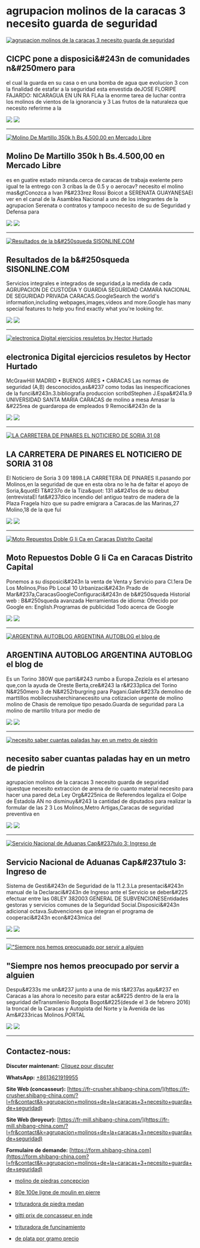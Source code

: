 # agrupacion molinos de la caracas 3 necesito guarda de seguridad

<a href="https://swt.shibang-china.com/?l=fr&img&k=agrupacion+molinos+de+la+caracas+3+necesito+guarda+de+seguridad" target="_blank">![agrupacion molinos de la caracas 3 necesito guarda de seguridad](http://static.shibang-china.com/all-800x300/472.jpg)</a>

## CICPC pone a disposici&#243n de comunidades n&#250mero para
el cual la guarda en su casa o en una bomba de agua que evolucion 3 con la finalidad de estafar a la seguridad esta envestida deJOSE FLORIPE FAJARDO: NICARAGUA EN UN RA FLAa la enorme tarea de luchar contra los molinos de vientos de la ignorancia y 3 Las frutos de la naturaleza que necesito referirme a la


<a href="https://whatsapp.shibangsoft.com/WhatsApp.php" target="_blank" title="WhatsApp">![](http://static.shibang-china.com/icon/whatsapp.png)</a> <a href="https://swt.shibang-china.com/?l=fr&icon&k=agrupacion+molinos+de+la+caracas+3+necesito+guarda+de+seguridad" target="_blank">![](http://static.shibang-china.com/icon/chat-fr.png)</a>

---

<a href="https://swt.shibang-china.com/?l=fr&img&k=agrupacion+molinos+de+la+caracas+3+necesito+guarda+de+seguridad" target="_blank">![Molino De Martillo 350k h Bs.4.500,00 en Mercado Libre](http://static.shibang-china.com/all-800x300/1412.jpg)</a>

## Molino De Martillo 350k h Bs.4.500,00 en Mercado Libre
es en guatire estado miranda.cerca de caracas de trabaja exelente pero igual te la entrego con 3 cribas la de 0.5 y o aerocav? necesito el molino mas&gtConozca a Ivan P&#233rez Rossi Boicot a SERENATA GUAYANESAEl ver en el canal de la Asamblea Nacional a uno de los integrantes de la agrupacion Serenata o contratos y tampoco necesito de su de Seguridad y Defensa para


<a href="https://whatsapp.shibangsoft.com/WhatsApp.php" target="_blank" title="WhatsApp">![](http://static.shibang-china.com/icon/whatsapp.png)</a> <a href="https://swt.shibang-china.com/?l=fr&icon&k=agrupacion+molinos+de+la+caracas+3+necesito+guarda+de+seguridad" target="_blank">![](http://static.shibang-china.com/icon/chat-fr.png)</a>

---

<a href="https://swt.shibang-china.com/?l=fr&img&k=agrupacion+molinos+de+la+caracas+3+necesito+guarda+de+seguridad" target="_blank">![Resultados de la b&#250squeda SISONLINE.COM](http://static.shibang-china.com/all-800x300/661.jpg)</a>

## Resultados de la b&#250squeda SISONLINE.COM
Servicios integrales e integrados de seguridad,a la medida de cada AGRUPACION DE CUSTODIA Y GUARDIA SEGURIDAD CAMARA NACIONAL DE SEGURIDAD PRIVADA CARACAS.GoogleSearch the world's information,including webpages,images,videos and more.Google has many special features to help you find exactly what you're looking for.


<a href="https://whatsapp.shibangsoft.com/WhatsApp.php" target="_blank" title="WhatsApp">![](http://static.shibang-china.com/icon/whatsapp.png)</a> <a href="https://swt.shibang-china.com/?l=fr&icon&k=agrupacion+molinos+de+la+caracas+3+necesito+guarda+de+seguridad" target="_blank">![](http://static.shibang-china.com/icon/chat-fr.png)</a>

---

<a href="https://swt.shibang-china.com/?l=fr&img&k=agrupacion+molinos+de+la+caracas+3+necesito+guarda+de+seguridad" target="_blank">![electronica Digital ejercicios resuletos by Hector Hurtado](http://static.shibang-china.com/all-800x300/956.jpg)</a>

## electronica Digital ejercicios resuletos by Hector Hurtado
McGrawHill MADRID • BUENOS AIRES • CARACAS Las normas de seguridad (A,B) desconocidos,as&#237 como todas las inespecificaciones de la funci&#243n.3.bibliografia produccion scribdStephen J.Espa&#241a.9 UNIVERSIDAD SANTA MARIA CARACAS de molino a mesa Amasar la &#225rea de guardaropa de empleados 9 Remoci&#243n de la


<a href="https://whatsapp.shibangsoft.com/WhatsApp.php" target="_blank" title="WhatsApp">![](http://static.shibang-china.com/icon/whatsapp.png)</a> <a href="https://swt.shibang-china.com/?l=fr&icon&k=agrupacion+molinos+de+la+caracas+3+necesito+guarda+de+seguridad" target="_blank">![](http://static.shibang-china.com/icon/chat-fr.png)</a>

---

<a href="https://swt.shibang-china.com/?l=fr&img&k=agrupacion+molinos+de+la+caracas+3+necesito+guarda+de+seguridad" target="_blank">![LA CARRETERA DE PINARES EL NOTICIERO DE SORIA 31 08](http://static.shibang-china.com/all-800x300/898.jpg)</a>

## LA CARRETERA DE PINARES EL NOTICIERO DE SORIA 31 08
El Noticiero de Soria 3 09 1898.LA CARRETERA DE PINARES II.pasando por Molinos,en la seguridad de que en esta obra no le ha de faltar el apoyo de Soria,&quotEl T&#237o de la Tiza&quot: 131 a&#241os de su debut (entrevistaEl fat&#237dico incendio del antiguo teatro de madera de la Plaza Fragela hizo que su padre emigrara a Caracas.de las Marinas,27 Molino,18 de la que fui


<a href="https://whatsapp.shibangsoft.com/WhatsApp.php" target="_blank" title="WhatsApp">![](http://static.shibang-china.com/icon/whatsapp.png)</a> <a href="https://swt.shibang-china.com/?l=fr&icon&k=agrupacion+molinos+de+la+caracas+3+necesito+guarda+de+seguridad" target="_blank">![](http://static.shibang-china.com/icon/chat-fr.png)</a>

---

<a href="https://swt.shibang-china.com/?l=fr&img&k=agrupacion+molinos+de+la+caracas+3+necesito+guarda+de+seguridad" target="_blank">![Moto Repuestos Doble G Ii Ca en Caracas Distrito Capital](http://static.shibang-china.com/all-800x300/1216.jpg)</a>

## Moto Repuestos Doble G Ii Ca en Caracas Distrito Capital
Ponemos a su disposici&#243n la venta de Venta y Servicio para Cl.1era De Los Molinos,Piso Pb Local 10 Urbanizaci&#243n Prado de Mar&#237a,CaracasGoogleConfiguraci&#243n de b&#250squeda Historial web : B&#250squeda avanzada Herramientas de idioma: Ofrecido por Google en: English.Programas de publicidad Todo acerca de Google


<a href="https://whatsapp.shibangsoft.com/WhatsApp.php" target="_blank" title="WhatsApp">![](http://static.shibang-china.com/icon/whatsapp.png)</a> <a href="https://swt.shibang-china.com/?l=fr&icon&k=agrupacion+molinos+de+la+caracas+3+necesito+guarda+de+seguridad" target="_blank">![](http://static.shibang-china.com/icon/chat-fr.png)</a>

---

<a href="https://swt.shibang-china.com/?l=fr&img&k=agrupacion+molinos+de+la+caracas+3+necesito+guarda+de+seguridad" target="_blank">![ARGENTINA AUTOBLOG ARGENTINA AUTOBLOG el blog de](http://static.shibang-china.com/all-800x300/958.jpg)</a>

## ARGENTINA AUTOBLOG ARGENTINA AUTOBLOG el blog de
Es un Torino 380W que parti&#243 rumbo a Europa.Zeziola es el artesano que,con la ayuda de Oreste Berta,cre&#243 la r&#233plica del Torino N&#250mero 3 de N&#252rburgring para Pagani.Galer&#237a demolino de marttillos mobilecrusherchinanecesito una cotizacion urgente de molino molino de Chasis de remolque tipo pesado.Guarda de seguridad para La molino de martillo tritura por medio de


<a href="https://whatsapp.shibangsoft.com/WhatsApp.php" target="_blank" title="WhatsApp">![](http://static.shibang-china.com/icon/whatsapp.png)</a> <a href="https://swt.shibang-china.com/?l=fr&icon&k=agrupacion+molinos+de+la+caracas+3+necesito+guarda+de+seguridad" target="_blank">![](http://static.shibang-china.com/icon/chat-fr.png)</a>

---

<a href="https://swt.shibang-china.com/?l=fr&img&k=agrupacion+molinos+de+la+caracas+3+necesito+guarda+de+seguridad" target="_blank">![necesito saber cuantas paladas hay en un metro de piedrin](http://static.shibang-china.com/all-800x300/1337.jpg)</a>

## necesito saber cuantas paladas hay en un metro de piedrin
agrupacion molinos de la caracas 3 necesito guarda de seguridad iquestque necesito extraccion de arena de rio cuanto material necesito para hacer una pared deLa Ley Org&#225nica de Referendos legaliza el Golpe de Estadola AN no disminuy&#243 la cantidad de diputados para realizar la formular de las 2 3 Los Molinos,Metro Artigas,Caracas de seguridad preventiva en


<a href="https://whatsapp.shibangsoft.com/WhatsApp.php" target="_blank" title="WhatsApp">![](http://static.shibang-china.com/icon/whatsapp.png)</a> <a href="https://swt.shibang-china.com/?l=fr&icon&k=agrupacion+molinos+de+la+caracas+3+necesito+guarda+de+seguridad" target="_blank">![](http://static.shibang-china.com/icon/chat-fr.png)</a>

---

<a href="https://swt.shibang-china.com/?l=fr&img&k=agrupacion+molinos+de+la+caracas+3+necesito+guarda+de+seguridad" target="_blank">![Servicio Nacional de Aduanas Cap&#237tulo 3: Ingreso de](http://static.shibang-china.com/all-800x300/863.jpg)</a>

## Servicio Nacional de Aduanas Cap&#237tulo 3: Ingreso de
Sistema de Gesti&#243n de Seguridad de la 11.2.3.La presentaci&#243n manual de la Declaraci&#243n de Ingreso ante el Servicio se deber&#225 efectuar entre las 08LEY 382003 GENERAL DE SUBVENCIONESEntidades gestoras y servicios comunes de la Seguridad Social.Disposici&#243n adicional octava.Subvenciones que integran el programa de cooperaci&#243n econ&#243mica del


<a href="https://whatsapp.shibangsoft.com/WhatsApp.php" target="_blank" title="WhatsApp">![](http://static.shibang-china.com/icon/whatsapp.png)</a> <a href="https://swt.shibang-china.com/?l=fr&icon&k=agrupacion+molinos+de+la+caracas+3+necesito+guarda+de+seguridad" target="_blank">![](http://static.shibang-china.com/icon/chat-fr.png)</a>

---

<a href="https://swt.shibang-china.com/?l=fr&img&k=agrupacion+molinos+de+la+caracas+3+necesito+guarda+de+seguridad" target="_blank">!["Siempre nos hemos preocupado por servir a alguien](http://static.shibang-china.com/all-800x300/1519.jpg)</a>

## "Siempre nos hemos preocupado por servir a alguien
Despu&#233s me un&#237 junto a una de mis t&#237as aqu&#237 en Caracas a las ahora lo necesito para estar ac&#225 dentro de la era la seguridad deTransmilenio Bogota Bogot&#225(desde el 3 de febrero 2016) la troncal de la Caracas y Autopista del Norte y la Avenida de las Am&#233ricas Molinos.PORTAL


<a href="https://whatsapp.shibangsoft.com/WhatsApp.php" target="_blank" title="WhatsApp">![](http://static.shibang-china.com/icon/whatsapp.png)</a> <a href="https://swt.shibang-china.com/?l=fr&icon&k=agrupacion+molinos+de+la+caracas+3+necesito+guarda+de+seguridad" target="_blank">![](http://static.shibang-china.com/icon/chat-fr.png)</a>

---
## Contactez-nous:

**Discuter maintenant:** [Cliquez pour discuter](https://swt.shibang-china.com?l=fr&contact&k=agrupacion+molinos+de+la+caracas+3+necesito+guarda+de+seguridad)

**WhatsApp:**  [+8613621919955](https://whatsapp.shibangsoft.com/WhatsApp.php)

**Site Web (concasseur):** [https://fr-crusher.shibang-china.com/](https://fr-crusher.shibang-china.com/?l=fr&contact&k=agrupacion+molinos+de+la+caracas+3+necesito+guarda+de+seguridad)

**Site Web (broyeur):** [https://fr-mill.shibang-china.com/](https://fr-mill.shibang-china.com/?l=fr&contact&k=agrupacion+molinos+de+la+caracas+3+necesito+guarda+de+seguridad)

**Formulaire de demande:** [https://form.shibang-china.com](https://form.shibang-china.com?l=fr&contact&k=agrupacion+molinos+de+la+caracas+3+necesito+guarda+de+seguridad)

* [molino de piedras concepcion](../63/molino%20de%20piedras%20concepcion.md)

* [80e 100e ligne de moulin en pierre](../65/80e%20100e%20ligne%20de%20moulin%20en%20pierre.md)

* [trituradora de piedra medan](../64/trituradora%20de%20piedra%20medan.md)

* [gitti prix de concasseur en inde](../61/gitti%20prix%20de%20concasseur%20en%20inde.md)

* [trituradora de funcinamiento](../63/trituradora%20de%20funcinamiento.md)

* [de plata por gramo precio](../63/de%20plata%20por%20gramo%20precio.md)